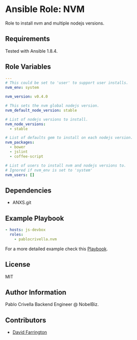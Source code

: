 # Ansible Role: NVM

Role to install nvm and multiple nodejs versions.

## Requirements

Tested with Ansible 1.8.4.

## Role Variables

```yaml
---
# This could be set to 'user' to support user installs.
nvm_env: system

nvm_version: v0.4.0

# This sets the nvm global nodejs version.
nvm_default_node_version: stable

# List of nodejs versions to install.
nvm_node_versions:
  - stable

# List of defaults gem to install on each nodejs version.
nvm_packages:
  - bower
  - jslint
  - coffee-script

# List of users to install nvm and nodejs versions to.
# Ignored if nvm_env is set to 'system'
nvm_users: []
```

## Dependencies

- ANXS.git

## Example Playbook

```yaml
- hosts: js-devbox
  roles:
    - pablocrivella.nvm
```

For a more detailed example check this [Playbook](https://github.com/pablocrivella/apps-forge/blob/master/provisioning/js.yml).

## License

MIT

## Author Information

Pablo Crivella Backend Engineer @ NobelBiz.

## Contributors

- [David Farrington](https://github.com/farridav)

